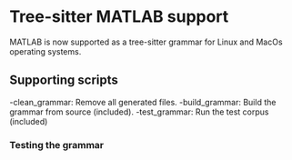 # Tree-sitter MATLAB support
MATLAB is now supported as a tree-sitter grammar for Linux and MacOs operating systems.

## Supporting scripts
-clean_grammar: Remove all generated files.
-build_grammar: Build the grammar from source (included).
-test_grammar:  Run the test corpus  (included)


### Testing the grammar
